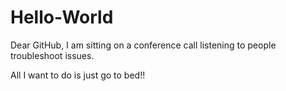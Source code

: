 # Hello-World

Dear GitHub, I am sitting on a conference call listening to people troubleshoot issues. 

All I want to do is just go to bed!!
